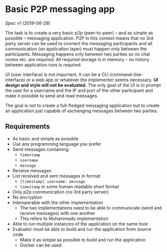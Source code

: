 # Basic P2P messaging app

_Spec v1 (2019-06-28)_

The task is to create a very basic p2p (peer-to-peer) &ndash; and as simple as possible &ndash; messaging application. P2P in this context means that no 3rd party server can be used to connect the messaging participants and all communication (on application layer) must happen only between the participants. Messaging happens only between two parties so no chat rooms etc. are required. All required storage is in memory &ndash; no history between application runs is required.

UI (user interface) is not important. It can be a CLI (command-line-interface) or a web app or whatever the implementer seems necessary. **UI design and style will not be evaluated.** The only goal of the UI is to prompt the user for a username and the IP and port of the other participant and make it possible to send and read messages.

The goal is _not_ to create a full-fledged messaging application but to create an application just capable of exchanging messages between two parties.

## Requirements

- As basic and simple as possible
- Use any programming language you prefer
- Send messages containing:
  - `timestamp`
  - `username`
  - `message`
- Receive messages
- List received and sent messages in format:
  - `[timestamp] username: message`
  - `timestamp` in some human readable short format
- Only p2p communication (no 3rd party server)
- No encryption
- Interoperable with the other implementation
  - The two implementations need to be able to communicate (send and receive messages) with one another
  - This refers to Muhammads implementation
- Able to run multiple instances of the application on the same host
- Evaluator must be able to build and run the application from source code
  - Make it as simple as possible to build and run the application
  - Docker can be used
